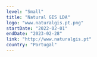 ```yaml
---
level: "Small"
title: "Natural GIS LDA"
logo: "www.naturalgis.pt.png"
startDate: "2022-02-01"
endDate: "2023-02-28"
link: "http://www.naturalgis.pt"
country: "Portugal"
---
```

